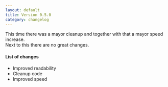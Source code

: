 ```yaml
---
layout: default
title: Version 0.5.0
category: changelog
---
```


This time there was a mayor cleanup and together with that a mayor speed increase.  
Next to this there are no great changes.

#### List of changes

- Improved readability
- Cleanup code
- Improved speed